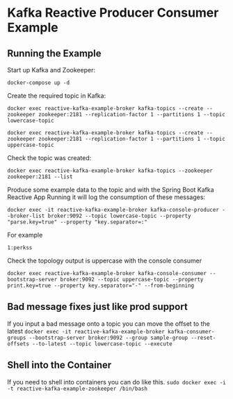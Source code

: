# Kafka Reactive Producer Consumer Example

## Running the Example

Start up Kafka and Zookeeper:

`docker-compose up -d`

Create the required topic in Kafka:

```docker exec reactive-kafka-example-broker kafka-topics --create --zookeeper zookeeper:2181 --replication-factor 1 --partitions 1 --topic lowercase-topic```

```docker exec reactive-kafka-example-broker kafka-topics --create --zookeeper zookeeper:2181 --replication-factor 1 --partitions 1 --topic uppercase-topic```

Check the topic was created:

```docker exec reactive-kafka-example-broker kafka-topics --zookeeper zookeeper:2181 --list```

Produce some example data to the topic and with the Spring Boot Kafka Reactive App Running it will log the consumption of these messages:

```docker exec -it reactive-kafka-example-broker kafka-console-producer --broker-list broker:9092 --topic lowercase-topic --property "parse.key=true" --property "key.separator=:"```
              
For example

```1:perkss```                                                                                         

Check the topology output is uppercase with the console consumer

```docker exec reactive-kafka-example-broker kafka-console-consumer --bootstrap-server broker:9092 --topic uppercase-topic --property print.key=true --property key.separator="-" --from-beginning```


## Bad message fixes just like prod support
If you input a bad message onto a topic you can move the offset to the latest
`docker exec -it reactive-kafka-example-broker kafka-consumer-groups --bootstrap-server broker:9092 --group sample-group --reset-offsets --to-latest --topic lowercase-topic --execute`


## Shell into the Container
If you need to shell into containers you can do like this. 
```sudo docker exec -i -t reactive-kafka-example-zookeeper /bin/bash```